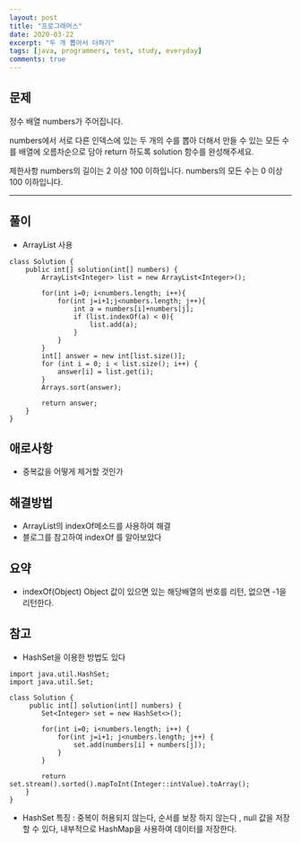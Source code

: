 ```yaml
---
layout: post
title: "프로그래머스"
date: 2020-03-22
excerpt: "두 개 뽑아서 더하기"
tags: [java, programmers, test, study, everyday]
comments: true
---
```


## 문제 

정수 배열 numbers가 주어집니다.

numbers에서 서로 다른 인덱스에 있는 두 개의 수를 뽑아 더해서 만들 수 있는 모든 수를 배열에 오름차순으로 담아 return 하도록 solution 함수를 완성해주세요.
 
제한사항
numbers의 길이는 2 이상 100 이하입니다.
numbers의 모든 수는 0 이상 100 이하입니다.

---

## 풀이

* ArrayList 사용


```
class Solution {
    public int[] solution(int[] numbers) {
        ArrayList<Integer> list = new ArrayList<Integer>();
        
        for(int i=0; i<numbers.length; i++){
            for(int j=i+1;j<numbers.length; j++){
                int a = numbers[i]+numbers[j];
                if (list.indexOf(a) < 0){
                	list.add(a);
                }
            }
        }
        int[] answer = new int[list.size()];
        for (int i = 0; i < list.size(); i++) {
            answer[i] = list.get(i);
        }
        Arrays.sort(answer);

        return answer;
    }
}

```


## 애로사항
* 중복값을 어떻게 제거할 것인가


## 해결방법
* ArrayList의 indexOf메소드를 사용하여 해결
* 블로그를 참고하여 indexOf 를 알아보았다

## 요약
* indexOf(Object) Object 값이 있으면 있는 해당배열의 번호를 리턴, 없으면 -1을 리턴한다.

## 참고
* HashSet을 이용한 방법도 있다

```
import java.util.HashSet;
import java.util.Set;

class Solution {
     public int[] solution(int[] numbers) {
        Set<Integer> set = new HashSet<>();

        for(int i=0; i<numbers.length; i++) {
            for(int j=i+1; j<numbers.length; j++) {
                set.add(numbers[i] + numbers[j]);
            }
        }

        return set.stream().sorted().mapToInt(Integer::intValue).toArray();
    }
}
```

* HashSet 특징 : 중복이 허용되지 않는다, 순서를 보장 하지 않는다 , null 값을 저장할 수 있다, 내부적으로 HashMap을 사용하여 데이터를 저장한다.

